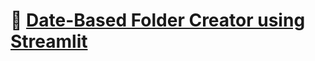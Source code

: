# 📂 [Date-Based Folder Creator using Streamlit](https://github.com/Umersaeed81/Performance_Applications/blob/main/Dynamic_Folder_Creator/README.md)

